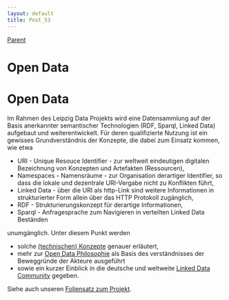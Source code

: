 ```yaml
---
layout: default
title: Post_53
---
```



[Parent](Page_0)

# Open Data

<h1>Open Data</h1>
Im Rahmen des Leipzig Data Projekts wird eine Datensammlung auf der Basis anerkannter semantischer Technologien (RDF, Sparql, Linked Data) aufgebaut und weiterentwickelt. Für deren qualifizierte Nutzung ist ein gewisses Grundverständnis der Konzepte, die dabei zum Einsatz kommen, wie etwa
<ul style="margin-bottom: 1em;">
 	<li>URI - Unique Resouce Identifier - zur weltweit eindeutigen digitalen Bezeichnung von Konzepten und Artefakten (Ressourcen),</li>
 	<li>Namespaces - Namensräume - zur Organisation derartiger Identifier, so dass die lokale und dezentrale URI-Vergabe nicht zu Konflikten führt,</li>
 	<li>Linked Data - über die URI als http-Link sind weitere Informationen in strukturierter Form allein über das HTTP Protokoll zugänglich,</li>
 	<li>RDF - Strukturierungskonzept für derartige Informationen,</li>
 	<li>Sparql - Anfragesprache zum Navigieren in verteilten Linked Data Beständen</li>
</ul>
unumgänglich. Unter diesem Punkt werden
<ul style="margin-bottom: 1em;">
 	<li>solche <a title="Konzepte" href="http://www.leipzig-data.de/konzepte/">(technischen) Konzepte</a> genauer erläutert,</li>
 	<li>mehr zur <a title="Open Data Philosophie" href="http://www.leipzig-data.de/philosophie/">Open Data Philosophie</a> als Basis des verständnisses der Beweggründe der Akteure ausgeführt</li>
 	<li>sowie ein kurzer Einblick in die deutsche und weltweite <a title="Open Data weltweit" href="http://www.leipzig-data.de/open-data-weltweit/">Linked Data Community</a> gegeben.</li>
</ul>
Siehe auch unseren <a href="http://www.leipzig-data.de/Upload/Ueberblick-15.pdf">Foliensatz zum Projekt</a>.

